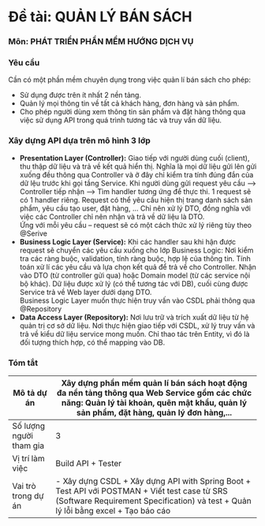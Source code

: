 # Đề tài: QUẢN LÝ BÁN SÁCH 
### Môn: PHÁT TRIỂN PHẦN MỀM HƯỚNG DỊCH VỤ  
### Yêu cầu
Cần có một phần mềm chuyên dụng trong việc quản lí bán sách cho phép:
-	Sử dụng được trên ít nhất 2 nền tảng.
-	Quản lý mọi thông tin về tất cả khách hàng, đơn hàng và sản phẩm.
-	Cho phép người dùng xem thông tin sản phẩm và đặt hàng thông qua việc sử dụng API trong quá trình tương tác và truy vấn dữ liệu.
### Xây dựng API dựa trên mô hình 3 lớp
- **Presentation Layer (Controller):** Giao tiếp với người dùng cuối (client), thu thập dữ liệu và trả về kết quả hiển thị. Nghĩa là mọi dữ liệu gửi lên gửi xuống đều thông qua Controller và ở đây chỉ kiểm tra tính đúng đắn của dữ lệu trước khi gọi tầng Service.
Khi người dùng gửi request yêu cầu -->  Controller tiếp nhận --> Tìm handler tương ứng để thực thi. 1 request sẽ có 1 handler riêng. Request có thể yêu cầu hiện thị trang danh sách sản phẩm, yêu cầu tạo user, đặt hàng, … Chỉ nên xử lý DTO, đồng nghĩa với việc các Controller chỉ nên nhận và trả về dữ liệu là DTO.  
Ứng với mỗi yêu cầu – request sẽ có một cách thức xử lý riêng tùy theo @Serive  
- **Business Logic Layer (Service):** Khi các handler sau khi hận được request sẽ chuyển các yêu cầu xuống cho lớp Business Logic: Nơi kiểm tra các ràng buộc, validation, tính ràng buộc, hợp lệ của thông tin. Tính toán xử lí các yêu cầu và lựa chọn kết quả để trả về cho Controller. Nhận vào DTO (từ controller gửi qua) hoặc Domain model (từ các service nội bộ khác). Dữ liệu được xử lý (có thể tương tác với DB), cuối cùng được Service trả về Web layer dưới dạng DTO.  
Business Logic Layer muốn thực hiện truy vấn vào CSDL phải thông qua @Repository  
- **Data Access Layer (Repository):**
Nơi lưu trữ và trích xuất dữ liệu từ hệ quản trị cơ sở dữ liệu. Nơi thực hiện giao tiếp với CSDL, xử lý truy vấn và trả về kiểu dữ liệu service mong muốn. Chỉ thao tác trên Entity, vì đó là đối tượng thích hợp, có thể mapping vào DB. 
### Tóm tắt
| Mô tả dự án | Xây dựng phần mềm quản lí bán sách hoạt động đa nền tảng thông qua Web Service gồm các chức năng: Quản lý tài khoản, quên mật khẩu, quản lý sản phẩm, đặt hàng, quản lý đơn hàng,... |
|--------------|-------|
| Số lượng người tham gia | 3 | 
| Vị trí làm việc | Build API + Tester |
| Vai trò trong dự án | - Xây dựng CSDL + Xây dựng API with Spring Boot + Test API với POSTMAN + Viết test case từ SRS (Software Requirement Specification) và test + Quản lý lỗi bằng excel + Tạo báo cáo | 
